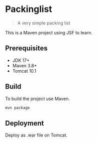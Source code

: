 # Packinglist
> A very simple packing list

This is a Maven project using JSF to learn.

## Prerequisites

- JDK 17+
- Maven 3.8+
- Tomcat 10.1

## Build

To build the project use Maven.

```sh
mvn package
```

## Deployment

Deploy as .war file on Tomcat.